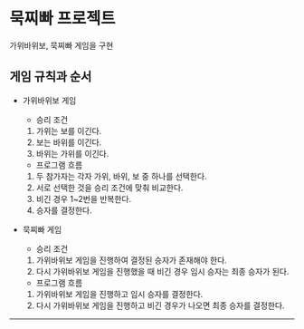 # 묵찌빠 프로젝트
가위바위보, 묵찌빠 게임을 구현

## 게임 규칙과 순서
* 가위바위보 게임
    * 승리 조건
    1. 가위는 보를 이긴다.
    2. 보는 바위를 이긴다.
    3. 바위는 가위를 이긴다.
    
    * 프로그램 흐름
    1. 두 참가자는 각자 가위, 바위, 보 중 하나를 선택한다.
    2. 서로 선택한 것을 승리 조건에 맞춰 비교한다.
    3. 비긴 경우 1~2번을 반복한다.
    4. 승자를 결정한다.
    
* 묵찌빠 게임
    * 승리 조건
    1. 가위바위보 게임을 진행하여 결정된 승자가 존재해야 한다.
    2. 다시 가위바위보 게임을 진행했을 때 비긴 경우 임시 승자는 최종 승자가 된다.
    
    * 프로그램 흐름
    1. 가위바위보 게임을 진행하고 임시 승자를 결정한다.
    2. 다시 가위바위보 게임을 진행하고 비긴 경우가 나오면 최종 승자를 결정한다.
    
-----------------------------------------



